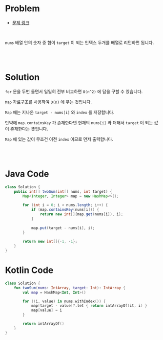 # Problem

- [문제 링크](https://leetcode.com/problems/two-sum/)

<br>

`nums` 배열 안의 숫자 중 합이 `target` 이 되는 인덱스 두개를 배열로 리턴하면 됩니다.

<br><br>

# Solution

`for` 문을 두번 돌면서 일일히 전부 비교하면 `O(n^2)` 에 답을 구할 수 있습니다.

`Map` 자료구조를 사용하여 `O(n)` 에 푸는 것입니다.

`Map` 에는 지나온 `target - nums[i]` 와 `index` 를 저장합니다.

만약에 `map.containsKey` 가 존재한다면 현재의 `nums[i]` 와 더해서 `target` 이 되는 값이 존재한다는 뜻입니다.

`Map` 에 있는 값이 무조건 이전 `index` 이므로 먼저 출력합니다. 

<br><br>

# Java Code

```java
class Solution {
    public int[] twoSum(int[] nums, int target) {
        Map<Integer, Integer> map = new HashMap<>();
        
        for (int i = 0; i < nums.length; i++) {
            if (map.containsKey(nums[i])) {
                return new int[]{map.get(nums[i]), i};
            }
            
            map.put(target - nums[i], i);
        }
        
        return new int[]{-1, -1};
    }
}
```

# Kotlin Code

```kotlin
class Solution {
    fun twoSum(nums: IntArray, target: Int): IntArray {
        val map = HashMap<Int, Int>()

        for ((i, value) in nums.withIndex()) {
            map[target - value]?.let { return intArrayOf(it, i) }
            map[value] = i
        }

        return intArrayOf()
    }
}
```
